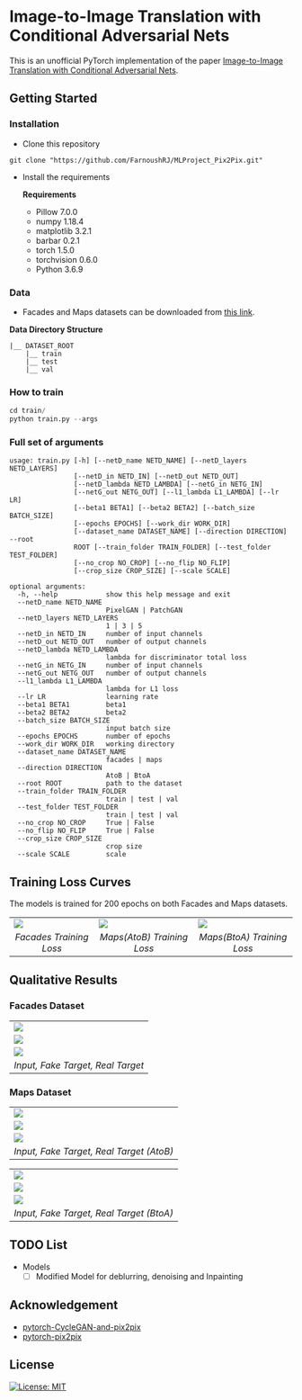 # Image-to-Image Translation with Conditional Adversarial Nets

This is an unofficial PyTorch implementation of the paper [Image-to-Image Translation with Conditional Adversarial Nets](https://phillipi.github.io/pix2pix/).

## Getting Started

### Installation
- Clone this repository
```
git clone "https://github.com/FarnoushRJ/MLProject_Pix2Pix.git"
```
- Install the requirements

  **Requirements**
   * Pillow 7.0.0
   * numpy 1.18.4
   * matplotlib 3.2.1
   * barbar 0.2.1
   * torch 1.5.0
   * torchvision 0.6.0
   * Python 3.6.9


### Data
  * Facades and Maps datasets can be downloaded from [this link](http://efrosgans.eecs.berkeley.edu/pix2pix/datasets/).
  
**Data Directory Structure**
```
|__ DATASET_ROOT
    |__ train       
    |__ test
    |__ val     
```

### How to train

```python
cd train/
python train.py --args
```

### Full set of arguments

```
usage: train.py [-h] [--netD_name NETD_NAME] [--netD_layers NETD_LAYERS]
                [--netD_in NETD_IN] [--netD_out NETD_OUT]
                [--netD_lambda NETD_LAMBDA] [--netG_in NETG_IN]
                [--netG_out NETG_OUT] [--l1_lambda L1_LAMBDA] [--lr LR]
                [--beta1 BETA1] [--beta2 BETA2] [--batch_size BATCH_SIZE]
                [--epochs EPOCHS] [--work_dir WORK_DIR]
                [--dataset_name DATASET_NAME] [--direction DIRECTION] --root
                ROOT [--train_folder TRAIN_FOLDER] [--test_folder TEST_FOLDER]
                [--no_crop NO_CROP] [--no_flip NO_FLIP]
                [--crop_size CROP_SIZE] [--scale SCALE]

optional arguments:
  -h, --help            show this help message and exit
  --netD_name NETD_NAME
                        PixelGAN | PatchGAN
  --netD_layers NETD_LAYERS
                        1 | 3 | 5
  --netD_in NETD_IN     number of input channels
  --netD_out NETD_OUT   number of output channels
  --netD_lambda NETD_LAMBDA
                        lambda for discriminator total loss
  --netG_in NETG_IN     number of input channels
  --netG_out NETG_OUT   number of output channels
  --l1_lambda L1_LAMBDA
                        lambda for L1 loss
  --lr LR               learning rate
  --beta1 BETA1         beta1
  --beta2 BETA2         beta2
  --batch_size BATCH_SIZE
                        input batch size
  --epochs EPOCHS       number of epochs
  --work_dir WORK_DIR   working directory
  --dataset_name DATASET_NAME
                        facades | maps
  --direction DIRECTION
                        AtoB | BtoA
  --root ROOT           path to the dataset
  --train_folder TRAIN_FOLDER
                        train | test | val
  --test_folder TEST_FOLDER
                        train | test | val
  --no_crop NO_CROP     True | False
  --no_flip NO_FLIP     True | False
  --crop_size CROP_SIZE
                        crop size
  --scale SCALE         scale
```

## Training Loss Curves
The models is trained for 200 epochs on both Facades and Maps datasets. 

<center>
<div>
  <table>
    <tr>
      <td><img src="plots/facades_loss.png"/></td>
      <td><img src="plots/maps_AtoB_loss.png"/></td>
      <td><img src="plots/maps_BtoA_loss.png"/></td>
    </tr>
    <tr>
      <td align="center"><em>Facades Training Loss</em></td>
      <td align="center"><em>Maps(AtoB) Training Loss</em></td>
      <td align="center"><em>Maps(BtoA) Training Loss</em></td>
    </tr>
  </table>
</div>
</center>

## Qualitative Results
### Facades Dataset

<center>
  <table>
    <tr><td><img src="results/Facades_1.png"/></td></tr>
    <tr><td><img src="results/Facades_2.png"/></td></tr>
    <tr><td><img src="results/Facades_3.png"/></td></tr>
    <tr><td align="center"><em>Input, Fake Target, Real Target</em></td></tr>
  </table>
</center>

### Maps Dataset

<center>
<div>
  <table>
    <tr><td><img src="results/Maps_AtoB_1.png"/></td></tr>
    <tr><td><img src="results/Maps_AtoB_2.png"/></td></tr>
    <tr><td><img src="results/Maps_AtoB_3.png"/></td></tr>
    <tr><td align="center"><em>Input, Fake Target, Real Target (AtoB)</em></td></tr>
  </table>
  <table>
    <tr><td><img src="results/Maps_BtoA_1.png"/></td></tr>
    <tr><td><img src="results/Maps_BtoA_2.png"/></td></tr>
    <tr><td><img src="results/Maps_BtoA_3.png"/></td></tr>
    <tr><td align="center"><em>Input, Fake Target, Real Target (BtoA)</em></td></tr>
  </table>
</div>
</center>

## TODO List
* Models
  - [ ] Modified Model for deblurring, denoising and Inpainting 

## Acknowledgement
- [pytorch-CycleGAN-and-pix2pix](https://github.com/junyanz/pytorch-CycleGAN-and-pix2pix)
- [pytorch-pix2pix](https://github.com/znxlwm/pytorch-pix2pix)

## License
[![License: MIT](https://img.shields.io/badge/License-MIT-yellow.svg)](https://opensource.org/licenses/MIT)
